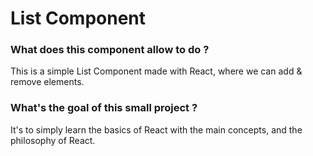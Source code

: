 # List Component

### What does this component allow to do ?
This is a simple List Component made with React, where we can add & remove elements.

### What's the goal of this small project ?
It's to simply learn the basics of React with the main concepts, and the philosophy of React.
